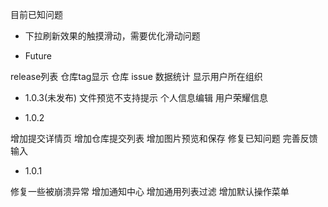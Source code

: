 
目前已知问题

* 下拉刷新效果的触摸滑动，需要优化滑动问题

* Future

release列表
仓库tag显示
仓库 issue 数据统计
显示用户所在组织

* 1.0.3(未发布)
文件预览不支持提示
个人信息编辑
用户荣耀信息

* 1.0.2

增加提交详情页
增加仓库提交列表
增加图片预览和保存
修复已知问题
完善反馈输入

* 1.0.1

修复一些被崩溃异常
增加通知中心
增加通用列表过滤
增加默认操作菜单
